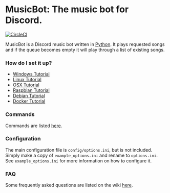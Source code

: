 # MusicBot: The music bot for Discord.
[![CircleCI](https://circleci.com/gh/DiscordMusicBot/MusicBot.svg?&style=shield&circle-token=77d91750da1ebba29231a643d9817db316720f91)](https://circleci.com/gh/DiscordMusicBot/MusicBot)

MusicBot is a Discord music bot written in [Python](https://www.python.org "Python homepage").
It plays requested songs and if the queue becomes empty it will play through a list of existing songs.

### How do I set it up?

- [Windows Tutorial](https://github.com/Just-Some-Bots/MusicBot/wiki/Guide-for-Windows "Windows instructions")
- [Linux Tutorial](https://github.com/Just-Some-Bots/MusicBot/wiki/Guide-for-Ubuntu "Linux instructions")
- [OSX Tutorial](https://github.com/Just-Some-Bots/MusicBot/wiki/Guide-for-OSX)
- [Raspbian Tutorial](https://github.com/Just-Some-Bots/MusicBot/wiki/Guide-for-Raspbian)
- [Debian Tutorial](https://github.com/Just-Some-Bots/MusicBot/wiki/Guide-for-Debian)
- [Docker Tutorial](https://github.com/Just-Some-Bots/MusicBot/wiki/Guide-for-Docker)


### Commands

Commands are listed [here](https://github.com/Just-Some-Bots/MusicBot/wiki/Commands "Commands list").

### Configuration

The main configuration file is `config/options.ini`, but is not included.
Simply make a copy of `example_options.ini` and rename to `options.ini`.  See `example_options.ini` for more information on how to configure it.


### FAQ

Some frequently asked questions are listed on the wiki [here](https://github.com/Just-Some-Bots/MusicBot/wiki/FAQ "Wiki").
